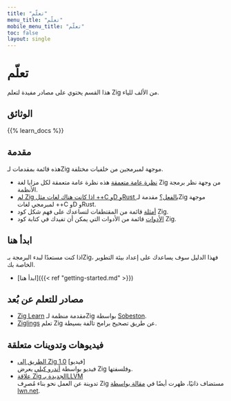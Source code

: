 ```yaml
---
title: "تعلّم"
menu_title: "تعلّم"
mobile_menu_title: "تعلّم"
toc: false
layout: single
---
```


# تعلّم
هذا القسم يحتوي على مصادر مفيدة لتعلم Zig من الألف للياء.

## الوثائق
{{% learn_docs %}}

## مقدمة
هذه قائمة بمقدمات لـZig موجهة لمبرمجين من خلفيات مختلفة.

- [نظرة عامة متعمقة](overview/)
هذه نظرة عامة متعمقة لكل مزايا لغة Zig من وجهة نظر برمجة الأنظمة.
- [لم Zig اذا كانت هناك لغات مثل ++C وD وRust بالفعل؟](why_zig_rust_d_cpp/)
مقدمة لـZig موجهة لمبرمجي لغات ++C وD وRust.
- [أمثلة](samples/)
قائمة من المقتطفات لتساعدك على فهم شكل كود Zig.
- [الأدوات](tools/)
قائمة من الأدوات التي يمكن أن تفيدك في كتابة كود Zig.


## ابدأ هنا
اذا كنت مستعدًا لبدء البرمجة بـZig، فهذا الدليل سوف يساعدك على إعداد بيئة التطوير الخاصة بك.

- [ابدأ هنا]({{< ref "getting-started.md" >}})

## مصادر للتعلم عن بُعد
- [Zig Learn](https://ziglearn.org)
مقدمة منظمة لـZig بواسطة [Sobeston](https://github.com/sobeston).
- [Ziglings](https://github.com/ratfactor/ziglings)
تعلم Zig عن طريق تصحيح برامج تالفة بسيطة.

## فيديوهات وتدوينات متعلقة
- [الطريق إلى Zig 1.0](https://www.youtube.com/watch?v=Gv2I7qTux7g) [فيديو]  
فيديو بواسطة [أندرو كيلي](https://andrewkelley.me) يعرض Zig وفلسفتها.
- [علاقة Zig الجديدة بـLLVM](https://kristoff.it/blog/zig-new-relationship-llvm/)  
تدوينة عن العمل نحو بناء مُصرِف Zig مستضاف ذاتيًا، ظهرت أيضًا في [مقالة بواسطة lwn.net](https://lwn.net/Articles/833400/).
